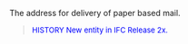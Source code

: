 The address for delivery of paper based mail.

> <font size="-1" color="#0000FF">HISTORY New entity in IFC Release 2x.
</font>